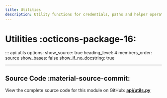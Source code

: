 ```yaml
---
title: Utilities
description: Utility functions for credentials, paths and helper operations
---
```


# Utilities :octicons-package-16:

::: api.utils
    options:
        show_source: true
        heading_level: 4
        members_order: source
        show_bases: false
        show_if_no_docstring: true

---

## Source Code :material-source-commit:

View the complete source code for this module on GitHub:
[**api/utils.py**](https://github.com/Nicconike/Steam-Stats/blob/master/api/utils.py)

